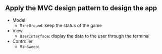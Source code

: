 ## Apply the MVC design pattern to design the app
- Model
    + `MineGround`: keep the status of the game
- View
    + `UserInterface`: display the data to the user through the terminal
- Controller
    + `MinSweep`:
